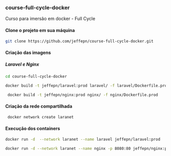 ### course-full-cycle-docker
Curso para imersão em docker - Full Cycle

#### Clone o projeto em sua máquina

```bash
git clone https://github.com/jeffepn/course-full-cycle-docker.git
```

#### Criação das imagens
##### Laravel e Nginx

```bash
cd course-full-cycle-docker

docker build -t jeffepn/laravel:prod laravel/ -f laravel/Dockerfile.prod

 docker build -t jeffepn/nginx:prod nginx/ -f nginx/Dockerfile.prod
```
#### Criação da rede compartilhada

```bash
 docker network create laranet
```

#### Execução dos containers

```bash
docker run -d  --network laranet --name laravel jeffepn/laravel:prod

docker run -d --network laranet --name nginx -p 8080:80 jeffepn/nginx:prod
```
